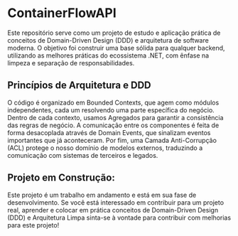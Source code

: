 # ContainerFlowAPI

Este repositório serve como um projeto de estudo e aplicação prática de conceitos de Domain-Driven Design (DDD) e arquitetura de software moderna.
O objetivo foi construir uma base sólida para qualquer backend, utilizando as melhores práticas do ecossistema .NET, com ênfase na limpeza e separação de responsabilidades.

## Princípios de Arquitetura e DDD

O código é organizado em Bounded Contexts, que agem como módulos independentes, cada um resolvendo uma parte específica do negócio. Dentro de cada contexto, usamos Agregados para garantir a consistência das regras de negócio. 
A comunicação entre os componentes é feita de forma desacoplada através de Domain Events, que sinalizam eventos importantes que já aconteceram. 
Por fim, uma Camada Anti-Corrupção (ACL) protege o nosso domínio de modelos externos, traduzindo a comunicação com sistemas de terceiros e legados.

## Projeto em Construção:

Este projeto é um trabalho em andamento e está em sua fase de desenvolvimento. Se você está interessado em contribuir para um projeto real, aprender e colocar em prática conceitos de Domain-Driven Design (DDD) e Arquitetura Limpa sinta-se à vontade para contribuir com melhorias para este projeto!












  
